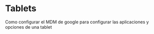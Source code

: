 # Tablets

Como configurar el MDM de google para configurar las aplicaciones y opciones de una tablet
